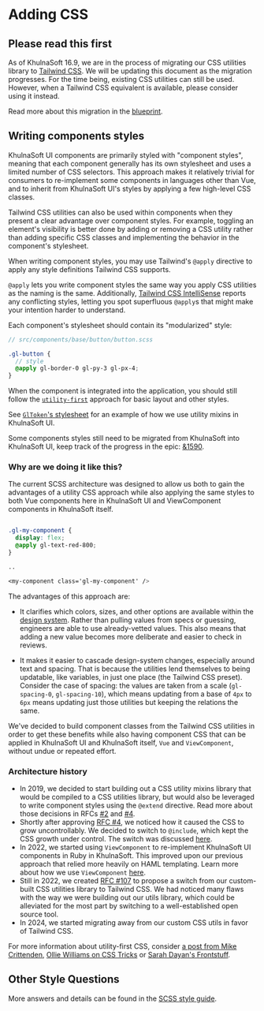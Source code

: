 # Adding CSS

## Please read this first

As of KhulnaSoft 16.9, we are in the process of migrating our CSS utilities library to [Tailwind CSS](https://tailwindcss.com/).
We will be updating this document as the migration progresses. For the time being, existing CSS
utilities can still be used. However, when a Tailwind CSS equivalent is available, please consider
using it instead.

Read more about this migration in the [blueprint](https://docs.gitlab.com/ee/architecture/blueprints/tailwindcss/).

## Writing components styles

KhulnaSoft UI components are primarily styled with "component styles", meaning that each component
generally has its own stylesheet and uses a limited number of CSS selectors. This approach makes it
relatively trivial for consumers to re-implement some components in languages other than Vue, and
to inherit from KhulnaSoft UI's styles by applying a few high-level CSS classes.

Tailwind CSS utilities can also be used within components when they present a clear advantage over
component styles. For example, toggling an element's visibility is better done by adding or removing
a CSS utility rather than adding specific CSS classes and implementing the behavior in the
component's stylesheet.

When writing component styles, you may use Tailwind's `@apply` directive to apply any style definitions
Tailwind CSS supports.

`@apply` lets you write component styles the same way you apply CSS utilities as the naming is the same.
Additionally, [Tailwind CSS IntelliSense](https://marketplace.visualstudio.com/items?itemName=bradlc.vscode-tailwindcss)
reports any conflicting styles, letting you spot superfluous `@apply`s that might make your intention
harder to understand.

Each component's stylesheet should contain its "modularized" style:

```scss
// src/components/base/button/button.scss

.gl-button {
  // style
  @apply gl-border-0 gl-py-3 gl-px-4;
}
```

When the component is integrated
into the application, you should still follow the
[`utility-first`](https://docs.gitlab.com/ce/development/fe_guide/style_guide_scss.html#utility-classes)
approach for basic layout and other styles.

See [`GlToken`'s stylesheet](https://github.com/khulnasoft/khulnasoft-ui/-/blob/main/src/components/base/token/token.scss)
for an example of how we use utility mixins in KhulnaSoft UI.

Some components styles still need to be migrated from KhulnaSoft into KhulnaSoft UI, keep track of the
progress in the epic: [&1590](https://gitlab.com/groups/gitlab-org/-/epics/1590).

### Why are we doing it like this?

The current SCSS architecture was designed to allow us both to gain the advantages of a utility CSS
approach while also applying the same styles to both Vue components here in KhulnaSoft UI and ViewComponent
components in KhulnaSoft itself.

```scss

.gl-my-component {
  display: flex;
  @apply gl-text-red-800;
}

..

<my-component class='gl-my-component' />
```

The advantages of this approach are:

- It clarifies which colors, sizes, and other options are available within the
[design system](https://design.gitlab.com/). Rather than pulling values from specs or guessing,
engineers are able to use already-vetted values. This also means that adding a new value becomes
more deliberate and easier to check in reviews.

- It makes it easier to cascade design-system changes, especially around text and spacing. That is
because the utilities lend themselves to being updatable, like variables, in just one place
(the Tailwind CSS preset).
Consider the case of spacing: the values are taken from a scale (`gl-spacing-0`, `gl-spacing-10`),
which means updating from a base of `4px` to `6px` means updating just those utilities but keeping the
relations the same.

We've decided to build component classes from the Tailwind CSS utilities in order to
get these benefits while also having component CSS that can be applied in KhulnaSoft UI and KhulnaSoft
itself, `Vue` and `ViewComponent`, without undue or repeated effort.

### Architecture history

- In 2019, we decided to start building out a CSS utility mixins library that would be compiled to
  a CSS utilities library, but would also be leveraged to write component styles using the `@extend`
  directive. Read more about those decisions in RFCs [#2](https://gitlab.com/gitlab-org/frontend/rfcs/issues/2)
  and [#4](https://gitlab.com/gitlab-org/frontend/rfcs/issues/4).
- Shortly after approving [RFC #4](https://gitlab.com/gitlab-org/frontend/rfcs/issues/4), we noticed
  how it caused the CSS to grow uncontrollably. We decided to switch to `@include`, which kept the
  CSS growth under control. The switch was discussed [here](https://github.com/khulnasoft/khulnasoft-ui/-/merge_requests/623#note_192269009).
- In 2022, we started using `ViewComponent` to re-implement KhulnaSoft UI components in Ruby in KhulnaSoft.
  This improved upon our previous approach that relied more heavily on HAML templating. Learn more
  about how we use `ViewComponent` [here](https://docs.gitlab.com/ee/development/fe_guide/view_component.html).
- Still in 2022, we created [RFC #107](https://gitlab.com/gitlab-org/frontend/rfcs/-/issues/107) to propose
  a switch from our custom-built CSS utilities library to Tailwind CSS. We had noticed many flaws with
  the way we were building out our utils library, which could be alleviated for the most part by
  switching to a well-established open source tool.
- In 2024, we started migrating away from our custom CSS utils in favor of Tailwind CSS.

For more information about utility-first CSS, consider [a post from Mike Crittenden](https://critter.blog/2018/06/08/in-defense-of-functional-css/),
[Ollie Williams on CSS Tricks](https://css-tricks.com/growing-popularity-atomic-css/) or
[Sarah Dayan's Frontstuff](https://frontstuff.io/in-defense-of-utility-first-css).

## Other Style Questions

More answers and details can be found in the [SCSS style guide](https://docs.gitlab.com/ee/development/fe_guide/style_guide_scss.html).
